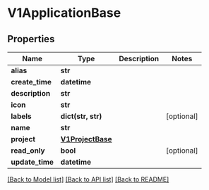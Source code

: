 # V1ApplicationBase

## Properties
Name | Type | Description | Notes
------------ | ------------- | ------------- | -------------
**alias** | **str** |  | 
**create_time** | **datetime** |  | 
**description** | **str** |  | 
**icon** | **str** |  | 
**labels** | **dict(str, str)** |  | [optional] 
**name** | **str** |  | 
**project** | [**V1ProjectBase**](V1ProjectBase.md) |  | 
**read_only** | **bool** |  | [optional] 
**update_time** | **datetime** |  | 

[[Back to Model list]](../vela-client/README.md#documentation-for-models) [[Back to API list]](../vela-client/README.md#documentation-for-api-endpoints) [[Back to README]](../vela-client/README.md)

